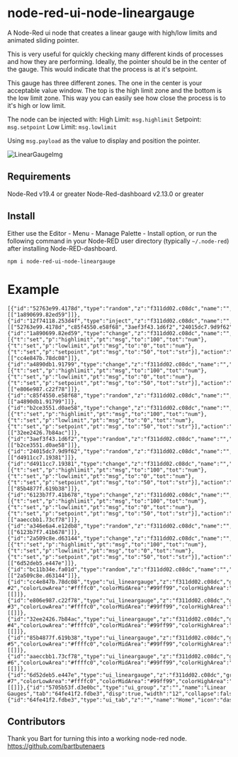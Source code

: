node-red-ui-node-lineargauge
============================

A Node-Red ui node that creates a linear gauge with high/low limits and animated sliding pointer.

This is very useful for quickly checking many different kinds of processes and how they are performing.
Ideally, the pointer should be in the center of the gauge. This would indicate that the process is at it's setpoint.

This gauge has three different zones. The one in the center is your acceptable value window. The top is the high limit zone and the bottom is the low limit zone. This way you can easily see how close the process is to it's high or low limit.

The node can be injected with:
High Limit: `msg.highlimit`
Setpoint: `msg.setpoint`
Low Limit: `msg.lowlimit`

Using `msg.payload` as the value to display and position the pointer.

![LinearGaugeImg](https://github.com/node-red/node-red-ui-nodes/node-red-ui-node-lineargauge/imgs/linearGauges.PNG?raw=true)

## Requirements
Node-Red v19.4 or greater
Node-Red-dashboard v2.13.0 or greater

## Install
Either use the Editor - Menu - Manage Palette - Install option, or run the following command in your Node-RED user directory (typically `~/.node-red`) after installing Node-RED-dashboard.

    npm i node-red-ui-node-lineargauge


# Example

```
[{"id":"52763e99.4178d","type":"random","z":"f311dd02.c08dc","name":"","low":"20","high":"45","inte":"true","property":"payload","x":510,"y":270,"wires":[["1a890699.82ed59"]]},{"id":"12f74118.253d4f","type":"inject","z":"f311dd02.c08dc","name":"","topic":"","payload":"","payloadType":"date","repeat":"1","crontab":"","once":true,"onceDelay":0.1,"x":288,"y":391,"wires":[["52763e99.4178d","c85f4550.e58f68","3aef3f43.1d6f2","24015dc7.9d9f62","a346e6a4.e12db8","bc11b34e.fa01d"]]},{"id":"1a890699.82ed59","type":"change","z":"f311dd02.c08dc","name":"","rules":[{"t":"set","p":"highlimit","pt":"msg","to":"100","tot":"num"},{"t":"set","p":"lowlimit","pt":"msg","to":"0","tot":"num"},{"t":"set","p":"setpoint","pt":"msg","to":"50","tot":"str"}],"action":"","property":"","from":"","to":"","reg":false,"x":680,"y":270,"wires":[["cc4e847b.78dc08"]]},{"id":"a4890db1.91799","type":"change","z":"f311dd02.c08dc","name":"","rules":[{"t":"set","p":"highlimit","pt":"msg","to":"100","tot":"num"},{"t":"set","p":"lowlimit","pt":"msg","to":"0","tot":"num"},{"t":"set","p":"setpoint","pt":"msg","to":"50","tot":"str"}],"action":"","property":"","from":"","to":"","reg":false,"x":680,"y":310,"wires":[["e806e987.c22f78"]]},{"id":"c85f4550.e58f68","type":"random","z":"f311dd02.c08dc","name":"","low":"20","high":"45","inte":"true","property":"payload","x":510,"y":310,"wires":[["a4890db1.91799"]]},{"id":"b2ce3551.d0ae58","type":"change","z":"f311dd02.c08dc","name":"","rules":[{"t":"set","p":"highlimit","pt":"msg","to":"100","tot":"num"},{"t":"set","p":"lowlimit","pt":"msg","to":"0","tot":"num"},{"t":"set","p":"setpoint","pt":"msg","to":"50","tot":"str"}],"action":"","property":"","from":"","to":"","reg":false,"x":680,"y":350,"wires":[["32ee2426.7b84ac"]]},{"id":"3aef3f43.1d6f2","type":"random","z":"f311dd02.c08dc","name":"","low":"20","high":"45","inte":"true","property":"payload","x":510,"y":350,"wires":[["b2ce3551.d0ae58"]]},{"id":"24015dc7.9d9f62","type":"random","z":"f311dd02.c08dc","name":"","low":"20","high":"45","inte":"true","property":"payload","x":510,"y":390,"wires":[["d4911cc7.19381"]]},{"id":"d4911cc7.19381","type":"change","z":"f311dd02.c08dc","name":"","rules":[{"t":"set","p":"highlimit","pt":"msg","to":"100","tot":"num"},{"t":"set","p":"lowlimit","pt":"msg","to":"0","tot":"num"},{"t":"set","p":"setpoint","pt":"msg","to":"50","tot":"str"}],"action":"","property":"","from":"","to":"","reg":false,"x":680,"y":390,"wires":[["85b4877f.619b38"]]},{"id":"6123b7f7.41b678","type":"change","z":"f311dd02.c08dc","name":"","rules":[{"t":"set","p":"highlimit","pt":"msg","to":"100","tot":"num"},{"t":"set","p":"lowlimit","pt":"msg","to":"0","tot":"num"},{"t":"set","p":"setpoint","pt":"msg","to":"50","tot":"str"}],"action":"","property":"","from":"","to":"","reg":false,"x":680,"y":430,"wires":[["aaeccbb1.73cf78"]]},{"id":"a346e6a4.e12db8","type":"random","z":"f311dd02.c08dc","name":"","low":"20","high":"45","inte":"true","property":"payload","x":510,"y":430,"wires":[["6123b7f7.41b678"]]},{"id":"2a509c8e.d63144","type":"change","z":"f311dd02.c08dc","name":"","rules":[{"t":"set","p":"highlimit","pt":"msg","to":"100","tot":"num"},{"t":"set","p":"lowlimit","pt":"msg","to":"0","tot":"num"},{"t":"set","p":"setpoint","pt":"msg","to":"50","tot":"str"}],"action":"","property":"","from":"","to":"","reg":false,"x":680,"y":470,"wires":[["6d52deb5.e447e"]]},{"id":"bc11b34e.fa01d","type":"random","z":"f311dd02.c08dc","name":"","low":"20","high":"45","inte":"true","property":"payload","x":510,"y":470,"wires":[["2a509c8e.d63144"]]},{"id":"cc4e847b.78dc08","type":"ui_lineargauge","z":"f311dd02.c08dc","group":"5705b53f.d3e0bc","order":0,"width":"2","height":"5","name":"Tank #2","colorLowArea":"#ffffc0","colorMidArea":"#99ff99","colorHighArea":"#ff8080","unit":"°","x":880,"y":270,"wires":[[]]},{"id":"e806e987.c22f78","type":"ui_lineargauge","z":"f311dd02.c08dc","group":"5705b53f.d3e0bc","order":1,"width":"2","height":"5","name":"Tank #3","colorLowArea":"#ffffc0","colorMidArea":"#99ff99","colorHighArea":"#ff8080","unit":"°","x":880,"y":310,"wires":[[]]},{"id":"32ee2426.7b84ac","type":"ui_lineargauge","z":"f311dd02.c08dc","group":"5705b53f.d3e0bc","order":2,"width":"2","height":"5","name":"Tank #4","colorLowArea":"#ffffc0","colorMidArea":"#99ff99","colorHighArea":"#ff8080","unit":"°","x":880,"y":350,"wires":[[]]},{"id":"85b4877f.619b38","type":"ui_lineargauge","z":"f311dd02.c08dc","group":"5705b53f.d3e0bc","order":3,"width":"2","height":"5","name":"Tank #5","colorLowArea":"#ffffc0","colorMidArea":"#99ff99","colorHighArea":"#ff8080","unit":"°","x":880,"y":390,"wires":[[]]},{"id":"aaeccbb1.73cf78","type":"ui_lineargauge","z":"f311dd02.c08dc","group":"5705b53f.d3e0bc","order":4,"width":"2","height":"5","name":"Tank #6","colorLowArea":"#ffffc0","colorMidArea":"#99ff99","colorHighArea":"#ff8080","unit":"°","x":880,"y":430,"wires":[[]]},{"id":"6d52deb5.e447e","type":"ui_lineargauge","z":"f311dd02.c08dc","group":"5705b53f.d3e0bc","order":5,"width":"2","height":"5","name":"Tank #7","colorLowArea":"#ffffc0","colorMidArea":"#99ff99","colorHighArea":"#ff8080","unit":"°","x":880,"y":470,"wires":[[]]},{"id":"5705b53f.d3e0bc","type":"ui_group","z":"","name":"Linear Gauges","tab":"64fe41f2.fdbe3","disp":true,"width":"12","collapse":false},{"id":"64fe41f2.fdbe3","type":"ui_tab","z":"","name":"Home","icon":"dashboard"}]
```

## Contributors
Thank you Bart for turning this into a working node-red node.
https://github.com/bartbutenaers
